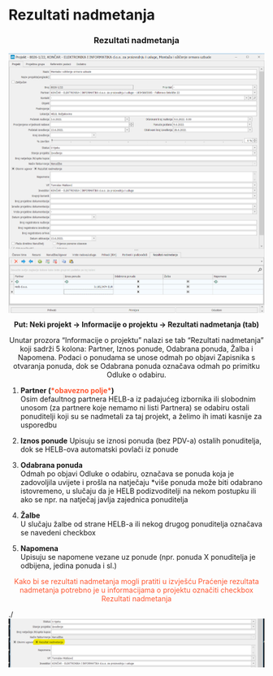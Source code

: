 # Rezultati nadmetanja

### <p align=center>**Rezultati nadmetanja**

<img src="./images/rezultatiNadmetanja.png"
    alt="Rezultati nadmetanja"
    style="display: block;
            margin-left: auto;
            margin-right: auto;" 
/>

**<p align=center>Put: Neki projekt -> Informacije o projektu -> Rezultati nadmetanja (tab)**  

<p align=center>Unutar prozora “Informacije o projektu” nalazi se tab “Rezultati nadmetanja” koji sadrži 5 kolona: Partner, Iznos ponude, Odabrana ponuda, Žalba i Napomena. 
Podaci o ponudama se unose odmah po objavi Zapisnika s otvaranja ponuda, dok se Odabrana ponuda označava odmah po primitku Odluke o odabiru.</p>


1. **Partner  (<span style="color: #ff5630">\*obavezno polje\*</span>)**     
     Osim defaultnog partnera HELB-a iz padajućeg izbornika ili slobodnim unosom (za partnere koje nemamo ni listi Partnera) se odabiru ostali ponuditelji koji su se nadmetali za taj projekt, a želimo ih imati kasnije za usporedbu

2. **Iznos ponude**
    Upisuju se iznosi ponuda (bez PDV-a) ostalih ponuditelja, dok se HELB-ova automatski povlači iz ponude

3. **Odabrana ponuda**                 
    Odmah po objavi Odluke o odabiru, označava se ponuda koja je zadovoljila uvijete i prošla na natječaju *više ponuda može biti odabrano istovremeno, u slučaju da je HELB podizvoditelji na nekom postupku ili ako se npr. na natječaj javlja zajednica ponuditelja

4. **Žalbe**    
    U slučaju žalbe od strane HELB-a ili nekog drugog ponuditelja označava se navedeni checkbox

5. **Napomena**    
    Upisuju se napomene vezane uz ponude (npr. ponuda X ponuditelja je odbijena, jedina ponuda i sl.)


<p align=center> <span style="color:#ff5630">Kako bi se rezultati nadmetanja mogli pratiti u izvješću Praćenje rezultata nadmetanja potrebno je u informacijama o projektu označiti checkbox Rezultati nadmetanja</span></p>
./
<img src="./images/rezultatiNadmetanja2.png"
    alt="Rezultati nadmetanja"
    style="display: block;
            margin-left: auto;
            margin-right: auto;" 
/>